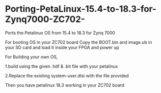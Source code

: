 # Porting-PetaLinux-15.4-to-18.3-for-Zynq7000-ZC702-
Ports the Petalinux OS from 15.4 to 18.3 for Zynq 7000


For booting OS in your ZC702 board 
Copy the BOOT.bin and image.ub in your SD card and load it inside your FPGA and power up

For Building your own OS,

1.build using the given .hdf & .bit file with your petalinux

2.Replace the existing system-user.dtsi with the file provided

Then you have petalinux 18.3 working in your ZC702 board
